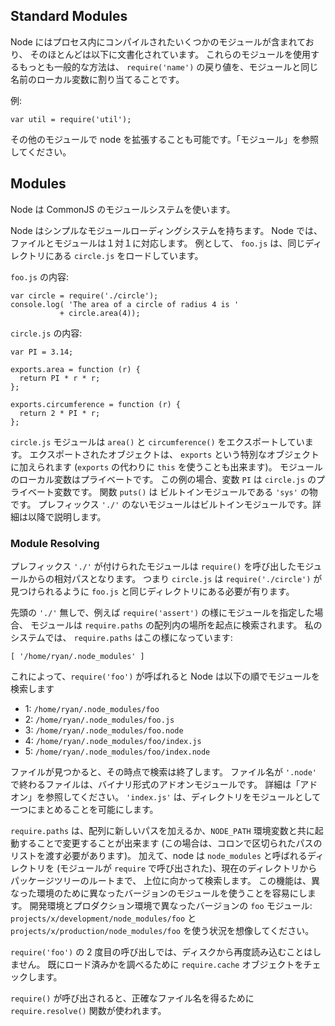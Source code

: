 ## Standard Modules

<!--
Node comes with a number of modules that are compiled in to the process,
most of which are documented below.  The most common way to use these modules
is with `require('name')` and then assigning the return value to a local
variable with the same name as the module.
-->
Node にはプロセス内にコンパイルされたいくつかのモジュールが含まれており、
そのほとんどは以下に文書化されています。
これらのモジュールを使用するもっとも一般的な方法は、
`require('name')` の戻り値を、モジュールと同じ名前のローカル変数に割り当てることです。

<!--
Example:
-->
例:

    var util = require('util');

<!--
It is possible to extend node with other modules.  See `'Modules'`
-->
その他のモジュールで node を拡張することも可能です。「モジュール」を参照してください。

## Modules

<!--
Node uses the CommonJS module system.
-->
Node は CommonJS のモジュールシステムを使います。

<!--
Node has a simple module loading system.  In Node, files and modules are in
one-to-one correspondence.  As an example, `foo.js` loads the module
`circle.js` in the same directory.
-->
Node はシンプルなモジュールローディングシステムを持ちます。
Node では、ファイルとモジュールは１対１に対応します。
例として、 `foo.js` は、同じディレクトリにある `circle.js` をロードしています。

<!--
The contents of `foo.js`:
-->
`foo.js` の内容:

    var circle = require('./circle');
    console.log( 'The area of a circle of radius 4 is '
               + circle.area(4));

<!--
The contents of `circle.js`:
-->
`circle.js` の内容:

    var PI = 3.14;

    exports.area = function (r) {
      return PI * r * r;
    };

    exports.circumference = function (r) {
      return 2 * PI * r;
    };

<!--
The module `circle.js` has exported the functions `area()` and
`circumference()`.  To export an object, add to the special `exports`
object.  (Alternatively, one can use `this` instead of `exports`.) Variables
local to the module will be private. In this example the variable `PI` is
private to `circle.js`. The function `puts()` comes from the module `'util'`,
which is a built-in module. Modules which are not prefixed by `'./'` are
built-in module--more about this later.
-->
`circle.js` モジュールは `area()` と `circumference()` をエクスポートしています。
エクスポートされたオブジェクトは、 `exports` という特別なオブジェクトに加えられます
(`exports` の代わりに `this` を使うことも出来ます)。
モジュールのローカル変数はプライベートです。
この例の場合、変数 `PI` は `circle.js` のプライベート変数です。
関数 `puts()` は ビルトインモジュールである `'sys'` の物です。
プレフィックス `'./'` のないモジュールはビルトインモジュールです。詳細は以降で説明します。

### Module Resolving

<!--
A module prefixed with `'./'` is relative to the file calling `require()`.
That is, `circle.js` must be in the same directory as `foo.js` for
`require('./circle')` to find it.
-->
プレフィックス `'./'` が付けられたモジュールは `require()` を呼び出したモジュールからの相対パスとなります。
つまり `circle.js` は `require('./circle')` が見つけられるように `foo.js` と同じディレクトリにある必要が有ります。

<!--
Without the leading `'./'`, like `require('assert')` the module is searched
for in the `require.paths` array. `require.paths` on my system looks like
this:
-->
先頭の `'./'` 無しで、例えば `require('assert')` の様にモジュールを指定した場合、
モジュールは `require.paths` の配列内の場所を起点に検索されます。
私のシステムでは、 `require.paths` はこの様になっています: 

`[ '/home/ryan/.node_modules' ]`

<!--
That is, when `require('foo')` is called Node looks for:
-->
これによって、`require('foo')` が呼ばれると Node は以下の順でモジュールを検索します

* 1: `/home/ryan/.node_modules/foo`
* 2: `/home/ryan/.node_modules/foo.js`
* 3: `/home/ryan/.node_modules/foo.node`
* 4: `/home/ryan/.node_modules/foo/index.js`
* 5: `/home/ryan/.node_modules/foo/index.node`

<!--
interrupting once a file is found. Files ending in `'.node'` are binary Addon
Modules; see 'Addons' below. `'index.js'` allows one to package a module as
a directory.
-->
ファイルが見つかると、その時点で検索は終了します。
ファイル名が `'.node'` で終わるファイルは、バイナリ形式のアドオンモジュールです。
詳細は「アドオン」を参照してください。
`'index.js'` は、ディレクトリをモジュールとして一つにまとめることを可能にします。

<!--
`require.paths` can be modified at runtime by simply unshifting new
paths onto it, or at startup with the `NODE_PATH` environmental
variable (which should be a list of paths, colon separated).
Additionally node will search for directories called `node_modules` starting
at the current directory (of the module calling `require`) and upwards
towards the root of the package tree.
This feature makes it easy to have different module versions for different
environments. Imagine the situation where you have a devopment environment
and a production environment each with a different version of the `foo`
module: `projects/x/development/node_modules/foo` and
`projects/x/production/node_modules/foo`.
-->
`require.paths` は、配列に新しいパスを加えるか、`NODE_PATH` 環境変数と共に起動することで変更することが出来ます
(この場合は、コロンで区切られたパスのリストを渡す必要があります)。
加えて、node は `node_modules` と呼ばれるディレクトリを
(モジュールが `require` で呼び出された)、現在のディレクトリからパッケージツリーのルートまで、
上位に向かって検索します。
この機能は、異なった環境のために異なったバージョンのモジュールを使うことを容易にします。
開発環境とプロダクション環境で異なったバージョンの `foo` モジュール:
`projects/x/development/node_modules/foo` と `projects/x/production/node_modules/foo`
を使う状況を想像してください。


<!--
The second time `require('foo')` is called, it is not loaded again from
disk. It looks in the `require.cache` object to see if it has been loaded
before.
-->
`require('foo')` の 2 度目の呼び出しでは、ディスクから再度読み込むことはしません。
既にロード済みかを調べるために `require.cache` オブジェクトをチェックします。

<!--
To get the exact filename that will be loaded when `require()` is called, use
the `require.resolve()` function.
-->
`require()` が呼び出されると、正確なファイル名を得るために
`require.resolve()` 関数が使われます。
